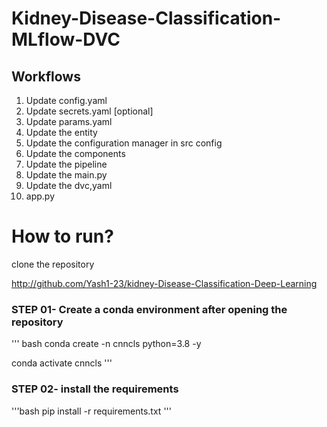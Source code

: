 # Kidney-Disease-Classification-MLflow-DVC


## Workflows

1. Update config.yaml
2. Update secrets.yaml [optional]
3. Update params.yaml
4. Update the entity
5. Update the configuration manager in src config
6. Update the components
7. Update the pipeline
8. Update the main.py
9. Update the dvc,yaml
10. app.py





# How to run?


clone the repository

http://github.com/Yash1-23/kidney-Disease-Classification-Deep-Learning

### STEP 01- Create a conda environment after opening the repository

''' bash
conda create -n cnncls python=3.8 -y


conda activate cnncls
'''






### STEP 02- install the requirements
'''bash
pip install -r requirements.txt
'''
